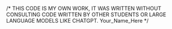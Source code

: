 /* THIS CODE IS MY OWN WORK, IT WAS WRITTEN WITHOUT CONSULTING CODE
WRITTEN BY OTHER STUDENTS OR LARGE LANGUAGE MODELS LIKE CHATGPT.
Your_Name_Here */
